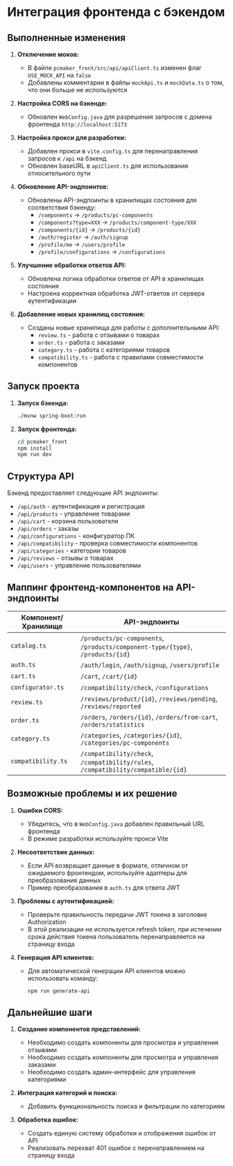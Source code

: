 # Интеграция фронтенда с бэкендом

## Выполненные изменения

1. **Отключение моков:**
   - В файле `pcmaker_front/src/api/apiClient.ts` изменен флаг `USE_MOCK_API` на `false`
   - Добавлены комментарии в файлы `mockApi.ts` и `mockData.ts` о том, что они больше не используются

2. **Настройка CORS на бэкенде:**
   - Обновлен `WebConfig.java` для разрешения запросов с домена фронтенда `http://localhost:5173`

3. **Настройка прокси для разработки:**
   - Добавлен прокси в `vite.config.ts` для перенаправления запросов к `/api` на бэкенд
   - Обновлен baseURL в `apiClient.ts` для использования относительного пути

4. **Обновление API-эндпоинтов:**
   - Обновлены API-эндпоинты в хранилищах состояния для соответствия бэкенду:
     - `/components` → `/products/pc-components`
     - `/components?type=XXX` → `/products/component-type/XXX`
     - `/components/{id}` → `/products/{id}`
     - `/auth/register` → `/auth/signup`
     - `/profile/me` → `/users/profile`
     - `/profile/configurations` → `/configurations`

5. **Улучшение обработки ответов API:**
   - Обновлена логика обработки ответов от API в хранилищах состояния
   - Настроена корректная обработка JWT-ответов от сервера аутентификации

6. **Добавление новых хранилищ состояния:**
   - Созданы новые хранилища для работы с дополнительными API:
     - `review.ts` - работа с отзывами о товарах
     - `order.ts` - работа с заказами
     - `category.ts` - работа с категориями товаров
     - `compatibility.ts` - работа с правилами совместимости компонентов

## Запуск проекта

1. **Запуск бэкенда:**
   ```bash
   ./mvnw spring-boot:run
   ```

2. **Запуск фронтенда:**
   ```bash
   cd pcmaker_front
   npm install
   npm run dev
   ```

## Структура API

Бэкенд предоставляет следующие API эндпоинты:

- `/api/auth` - аутентификация и регистрация
- `/api/products` - управление товарами
- `/api/cart` - корзина пользователя
- `/api/orders` - заказы
- `/api/configurations` - конфигуратор ПК
- `/api/compatibility` - проверка совместимости компонентов
- `/api/categories` - категории товаров
- `/api/reviews` - отзывы о товарах
- `/api/users` - управление пользователями

## Маппинг фронтенд-компонентов на API-эндпоинты

| Компонент/Хранилище | API-эндпоинты |
|---------------------|---------------|
| `catalog.ts` | `/products/pc-components`, `/products/component-type/{type}`, `/products/{id}` |
| `auth.ts` | `/auth/login`, `/auth/signup`, `/users/profile` |
| `cart.ts` | `/cart`, `/cart/{id}` |
| `configurator.ts` | `/compatibility/check`, `/configurations` |
| `review.ts` | `/reviews/product/{id}`, `/reviews/pending`, `/reviews/reported` |
| `order.ts` | `/orders`, `/orders/{id}`, `/orders/from-cart`, `/orders/statistics` |
| `category.ts` | `/categories`, `/categories/{id}`, `/categories/pc-components` |
| `compatibility.ts` | `/compatibility/check`, `/compatibility/rules`, `/compatibility/compatible/{id}` |

## Возможные проблемы и их решение

1. **Ошибки CORS:**
   - Убедитесь, что в `WebConfig.java` добавлен правильный URL фронтенда
   - В режиме разработки используйте прокси Vite

2. **Несоответствие данных:**
   - Если API возвращает данные в формате, отличном от ожидаемого фронтендом, используйте адаптеры для преобразования данных
   - Пример преобразования в `auth.ts` для ответа JWT

3. **Проблемы с аутентификацией:**
   - Проверьте правильность передачи JWT токена в заголовке Authorization
   - В этой реализации не используется refresh token, при истечении срока действия токена пользователь перенаправляется на страницу входа

4. **Генерация API клиентов:**
   - Для автоматической генерации API клиентов можно использовать команду:
     ```bash
     npm run generate-api
     ```

## Дальнейшие шаги

1. **Создание компонентов представлений:**
   - Необходимо создать компоненты для просмотра и управления отзывами
   - Необходимо создать компоненты для просмотра и управления заказами
   - Необходимо создать админ-интерфейс для управления категориями

2. **Интеграция категорий и поиска:**
   - Добавить функциональность поиска и фильтрации по категориям

3. **Обработка ошибок:**
   - Создать единую систему обработки и отображения ошибок от API
   - Реализовать перехват 401 ошибок с перенаправлением на страницу входа 